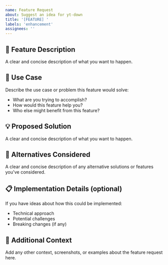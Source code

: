 ```yaml
---
name: Feature Request
about: Suggest an idea for yt-down
title: '[FEATURE] '
labels: 'enhancement'
assignees: ''
---
```


## 🚀 Feature Description

A clear and concise description of what you want to happen.

## 🎯 Use Case

Describe the use case or problem this feature would solve:

- What are you trying to accomplish?
- How would this feature help you?
- Who else might benefit from this feature?

## 💡 Proposed Solution

A clear and concise description of what you want to happen.

## 🔀 Alternatives Considered

A clear and concise description of any alternative solutions or features you've considered.

## 📋 Implementation Details (optional)

If you have ideas about how this could be implemented:

- Technical approach
- Potential challenges
- Breaking changes (if any)

## 📎 Additional Context

Add any other context, screenshots, or examples about the feature request here.
